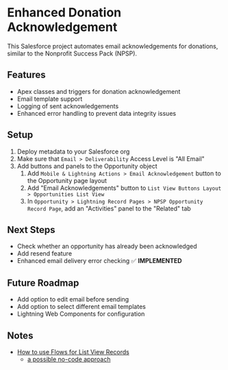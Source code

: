# Enhanced Donation Acknowledgement

This Salesforce project automates email acknowledgements for donations, similar to the Nonprofit Success Pack (NPSP).

## Features

- Apex classes and triggers for donation acknowledgement
- Email template support
- Logging of sent acknowledgements
- Enhanced error handling to prevent data integrity issues

## Setup

1. Deploy metadata to your Salesforce org
1. Make sure that `Email > Deliverability` Access Level is "All Email"
1. Add buttons and panels to the Opportunity object
   1. Add `Mobile & Lightning Actions > Email Acknowledgement` button to the Opportunity page layout
   1. Add "Email Acknowledgements" button to `List View Buttons Layout > Opportunities List View`
   1. In `Opportunity > Lightning Record Pages > NPSP Opportunity Record Page`, add an "Activities" panel to the "Related" tab

## Next Steps

- Check whether an opportunity has already been acknowledged
- Add resend feature
- Enhanced email delivery error checking ✅ **IMPLEMENTED**

## Future Roadmap

- Add option to edit email before sending
- Add option to select different email templates
- Lightning Web Components for configuration

## Notes

- [How to use Flows for List View Records](https://www.accidentalcodersf.com/2020/07/use-flows-from-list-views-salesforce.html)
  - [a possible no-code approach](https://www.accidentalcodersf.com/2023/02/flow-list-view-pass-records.html)
